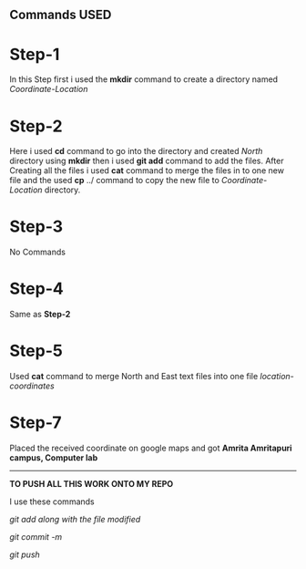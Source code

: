 ## Commands USED

# Step-1
 In this Step first i used the **mkdir** command to create a directory named *Coordinate-Location*

# Step-2
 Here i used **cd** command to go into the directory and created *North* directory using **mkdir** 
  then i used **git add** command to add the files.
  After Creating all the files i used **cat** command to merge the files in to one new file and the used **cp** ../ command 
  to copy the new file to *Coordinate-Location* directory.

# Step-3 
  No Commands

# Step-4 
  Same as  **Step-2**

# Step-5
Used **cat** command to merge North and East text files into one file *location-coordinates*

# Step-7 
Placed the received coordinate on google maps and got **Amrita Amritapuri campus, Computer lab**  

-----------------------------------------------------------

**TO PUSH ALL THIS WORK ONTO MY REPO**

 I use these commands

 *git add along with the file modified*

 *git commit -m*

 *git push*